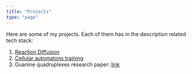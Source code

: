 ```yaml
---
title: "Projects"
type: "page"
---
```

Here are some of my projects. Each of them has in the description related tech stack:

1. [Reaction Diffusion](./reaction_diffusion/)
2. [Cellular automatons training](./genetic_algorithm/)
3. Guanine quadruplexes research paper: [link](https://doi.org/10.3390/ijms231910990)
